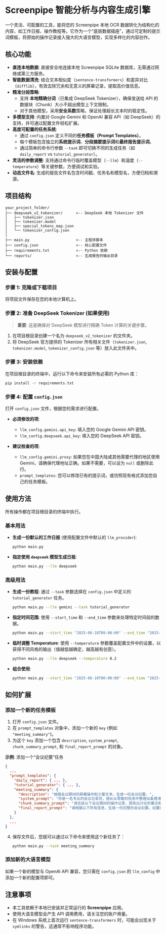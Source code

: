 # Screenpipe 智能分析与内容生成引擎

一个灵活、可配置的工具，能将您的 Screenpipe 本地 OCR 数据转化为结构化的内容，如工作日报、操作教程等。它作为一个“底层数据插座”，通过可定制的提示词模板，将原始的操作记录接入强大的大语言模型，实现多样化的内容创作。

## 核心功能

-   **直连本地数据**: 直接安全地连接本地 Screenpipe SQLite 数据库，无需通过网络或第三方服务。
-   **智能数据清洗**: 结合文本相似度（`sentence-transformers`）和差异对比（`difflib`），有效去除冗余和无意义的屏幕记录，提取高价值信息。
-   **精准分段策略**:
    -   支持 **本地精确分词**（已集成 DeepSeek Tokenizer），确保发送给 API 的数据块（Chunk）大小不超出模型上下文限制。
    -   对于其他模型，采用**安全系数**策略，保证处理超长文本时的稳定性。
-   **多模型支持**: 内置对 Google Gemini 和 OpenAI 兼容 API（如 DeepSeek）的支持，并可通过配置文件轻松扩展。
-   **高度可配置的任务系统**:
    -   通过 `config.json` 定义不同的**任务模板（Prompt Templates）**。
    -   每个模板包含独立的**系统提示词**、**分段摘要提示词**和**最终报告提示词**。
    -   通过简单的命令行参数 `--task` 即可切换不同的生成任务（如 `daily_report` vs `tutorial_generator`）。
-   **灵活的参数调整**: 支持通过命令行临时覆盖模型（`--llm`）和温度（`--temperature`）等关键参数，方便调试和实验。
-   **动态文件名**: 生成的报告文件名包含时间戳、任务名和模型名，方便归档和溯源。

## 项目结构

```
your_project_folder/
├── deepseek_v2_tokenizer/      <-- DeepSeek 本地 Tokenizer 文件
│   ├── tokenizer.json
│   ├── tokenizer.model
│   ├── special_tokens_map.json
│   └── tokenizer_config.json
│
├── main.py                     <-- 主程序脚本
├── config.json                 <-- 核心配置文件
├── requirements.txt            <-- Python 依赖
└── reports/                    <-- 生成报告的输出目录
```

## 安装与配置

### 步骤 1: 克隆或下载项目

将项目文件保存在您的本地计算机上。

### 步骤 2: 准备 DeepSeek Tokenizer (如果使用)

> **重要**: 这是确保对 DeepSeek 模型进行精确 Token 计算的关键步骤。

1.  在项目根目录创建一个名为 `deepseek_v2_tokenizer` 的文件夹。
2.  将 DeepSeek 官方提供的 Tokenizer 所有相关文件（`tokenizer.json`, `tokenizer.model`, `tokenizer_config.json` 等）放入此文件夹中。

### 步骤 3: 安装依赖

在项目根目录的终端中，运行以下命令来安装所有必需的 Python 库：

```bash
pip install -r requirements.txt
```

### 步骤 4: 配置 `config.json`

打开 `config.json` 文件，根据您的需求进行配置。

-   **必须修改的项**:
    -   `llm_config.gemini.api_key`: 填入您的 Google Gemini API 密钥。
    -   `llm_config.deepseek.api_key`: 填入您的 DeepSeek API 密钥。

-   **建议检查的项**:
    -   `llm_config.gemini.proxy`: 如果您在中国大陆或其他需要代理的地区使用 Gemini，请确保代理地址正确。如果不需要，可以设为 `null` 或删除此行。
    -   `prompt_templates`: 您可以修改已有的提示词，或仿照现有格式添加您自己的任务模板。

## 使用方法

所有操作都在项目根目录的终端中执行。

### 基本用法

-   **生成一份默认的工作日报** (使用配置文件中默认的 `llm_provider`):
    ```bash
    python main.py
    ```

-   **指定使用 `deepseek` 模型生成日报**:
    ```bash
    python main.py --llm deepseek
    ```

### 高级用法

-   **生成一份教程**:
    通过 `--task` 参数选择在 `config.json` 中定义的 `tutorial_generator` 任务。
    ```bash
    python main.py --llm gemini --task tutorial_generator
    ```

-   **指定时间范围**:
    使用 `--start_time` 和 `--end_time` 参数来处理特定时间段的数据。
    ```bash
    python main.py --start_time "2025-06-18T09:00:00" --end_time "2025-06-18T18:00:00"
    ```

-   **临时调整 Temperature**:
    使用 `--temperature` 参数覆盖配置文件中的设置，以获得不同风格的输出（值越低越确定，越高越有创意）。
    ```bash
    python main.py --llm deepseek --temperature 0.2
    ```

-   **组合使用**:
    ```bash
    python main.py --start_time "2025-06-10T00:00:00" --end_time "2025-06-10T23:59:59" --llm deepseek --task tutorial_generator --temperature 0.5
    ```

## 如何扩展

### 添加一个新的任务模板

1.  打开 `config.json` 文件。
2.  在 `prompt_templates` 对象中，添加一个新的 `key` (例如 `"meeting_summary"`)。
3.  为这个 `key` 添加一个包含 `description`, `system_prompt`, `chunk_summary_prompt`, 和 `final_report_prompt` 的对象。

**示例**: 添加一个“会议纪要”任务
```json
{
  ...
  "prompt_templates": {
    "daily_report": { ... },
    "tutorial_generator": { ... },
    "meeting_summary": {
      "description": "根据会议期间的屏幕操作和少量文本，生成一份会议纪要。",
      "system_prompt": "你是一名专业的会议记录员，擅长从零散的信息中整理出条理清晰的会议纪要。",
      "chunk_summary_prompt": "请总结以下会议期间的操作记录，提炼出讨论的要点和展示的关键内容：\n\n{chunk_text}",
      "final_report_prompt": "请根据以下所有信息，生成一份完整的会议纪要。纪要应包含【会议主题】、【参会人员】、【主要议题】和【行动项】：\n\n{all_summaries}"
    }
  },
  ...
}
```
4.  保存文件后，您就可以通过以下命令来使用这个新任务了：
    ```bash
    python main.py --task meeting_summary
    ```

### 添加新的大语言模型

如果一个新的模型与 OpenAI API 兼容，您只需在 `config.json` 的 `llm_config` 中添加一个新的配置项即可。

## 注意事项

-   本工具依赖于本地已安装并正常运行的 **Screenpipe** 应用。
-   使用大语言模型会产生 API 调用费用，请关注您的账户用量。
-   在 Windows 系统上首次运行 `sentence-transformers` 时，可能会出现关于 `symlinks` 的警告，这通常不影响程序功能。